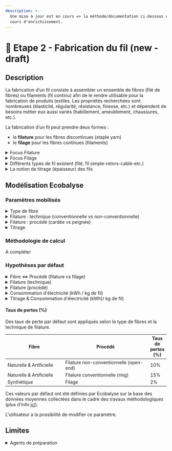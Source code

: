 ```yaml
---
description: >-
  Une mise à jour est en cours => la méthode/documentation ci-dessous est en
  cours d'enrichissement.
---
```


# 🧶 Etape 2 - Fabrication du fil (new - draft)

## Description

La fabrication d’un fil consiste à assembler un ensemble de fibres (filé de fibres) ou filaments (fil continu) afin de le rendre utilisable pour la fabrication de produits textiles. Les propriétés recherchées sont nombreuses (élasticité, régularité, résistance, finesse, etc.) et dépendent de besoins métier eux aussi variés (habillement, ameublement, chaussures, etc.).

La fabrication d’un fil peut prendre deux formes :&#x20;

* la **filature** pour les fibres discontinues (staple yarn)
* le **filage** pour les fibres continues (filaments)

<details>

<summary>Focus Filature</summary>

La filature concerne la fabrication d'un fil constitué de fibres discontinues. Les fibres naturelles ou artificielles sont majoritairement des fibres discontinues.&#x20;

Le fil résultant de l’assemblage de fibres discontinues est un filé (spun yarn).

Les fibres discontinues sont de différentes **longueurs**, on distingue généralement :&#x20;

* les fibres courtes => longueur inférieure à 5cm (ex : coton),
* les fibres longues => longueur supérieure à 5cm (ex : laine).

De plus, la filature permet de fabriquer des fils plus ou moins **gros.** Plus un fil est fin, plus le fil nécessite des fibres de bonne qualité - donc longues -. La filature d'un fil fin nécessite généralement une étape supplémentaire dans la préparation du fil : le peignage.

En **synthèse**, les procédés de filature peuvent être appréhendés comme suit :&#x20;

![](<../../.gitbook/assets/Filature 2.png>)



Cinq principales **étapes** sont nécessaires pour la filature :&#x20;

1. Epurer et nettoyer les fibres afin d’enlever le maximum d’impuretés
2. Démêler les fibres et les isoler afin de les disposer sous la forme d’un ruban continu (tout en poursuivant l’épuration des éléments non souhaités)
3. Paralléliser les fibres constituant ce ruban et parfaire l’opération en éliminant complètement les poussières/duvets/débris/fibres très courtes
4. Régulariser et affiner progressivement le ruban de fibres parallélisées afin d’obtenir la grosseur et la régularité requise
5. Tordre sur elle-même cette mèche afin de donner la cohésion et solidité nécessaire au fil obtenu; puis l’enrouler sur un support&#x20;
6. Fabriquer le fil (filature)\
   Deux techniques existent : \
   \- Conventionnelle = filature à anneaux (ring spun)\
   \- Non conventionnelle = filature à bouts libérées (open-end)\
   Productivité : 5x à 10x plus élevée (ne permet cependant pas de fabriquer des fils aussi fins que la filature à anneaux (la limite étant autour de 50 Nm). \
   En moyenne, la filature conventionnelle permet de fabriquer des fils constitués de 50 fibres tandis que celle non conventionnelle nécessite à minima 80 fibres.&#x20;

</details>

<details>

<summary>Focus Filage</summary>

Le filage concerne la fabrication d'un fil constitué de filaments (fibres continues). Les fibres synthétiques sont des fibres continues.&#x20;

Un filament se caractérise par une très grande longueur. Le fil résultant du filage s’appelle un fil monofilamentaire ou multifilamentaire (si le fil est constitué de plusieurs filaments).

Les filaments peuvent aussi être découpés afin de devenir des fibres discontinues (par craquage ou convertissage) permettant de mélanger des fibres de nature différente.&#x20;

Plusieurs étapes sont nécessaires pour filer des filaments :&#x20;

1. Extrusion de la matière afin de former des filaments via le passage de la matière dans les orifices de la filière
2. Etirage des filaments pour former des fibres continues&#x20;
3. Filage des filaments afin d’obtenir un fil (3 options possibles)\
   \- à sec : les polymères en solution passent une filière qui se situe dans un courant d’air chaud qui solidifie les filaments\
   \- par voie humide : les polymères en solution sont immergés dans un bain coagulant qui solidifie les filaments\
   \- par fusion : les polymères fondus passent dans une filière qui se situe dans un courant d’air froid qui solidifie les filaments

A la sortie de la filière les multi-filaments obtenus sont soit étirés entre plusieurs rouleaux pour former des fils continus soit coupés en fibres discontinues.

</details>

<details>

<summary>Différents types de fil existent (filé, fil simple-retors-cablé-etc.)</summary>

Les principaux types de fil sont les suivants :&#x20;

* filé (de fibres) ou multifilament : fil composé de plusieurs filaments (fibres continues) avec ou sans torsion
* fil simple : fil sans torsion (thread yarn)
* fil retors : fil composé de plusieurs fils simples avec torsion (plied yarn)
* fil cablé (cabled yarn) : fil composé de plusieurs fils, dont au moins un retors
* fil assemblé : fil sans torsion composé de plusieurs fils simple/retors/câblé&#x20;
* fil fantaisie : fil avec un esthétisme différent
* fil guipé : fil composé d’un fil d’âme sur lequel on vient enrouler un autre fil afin de le recouvrir&#x20;

</details>

<details>

<summary>La notion de titrage (épaisseur) des fils</summary>

Le titrage indique la grosseur d’un fil textile. L'industrie textile se sert de fils de différentes grosseurs. Le titrage (ou titre) est un système qui identifie la finesse des fils. Il est représenté par le rapport entre le poids et la longueur de ce fil.

Il existe deux systèmes permettant d’exprimer le titrage : \
\- le système direct : plus le fil est fin, plus le numéro est petit (ex : Dtex)\
\- le système indirect : plus le fil est fin, plus le numéro est élevé (ex : Nm)

Ecobalyse permet de préciser le titrage selon les deux systèmes via des unités de référence : le Numéro Metric (Nm) et le Décitex (Dtex).

La majorité des fils utilisés dans l'industrie varient entre une épaisseur minimale (Nm 200) et maximale (Nm 9).

Une valeur par défaut est appliquée selon le type de vêtement (t-shirt, robe, etc.).&#x20;

L'utilisateur a la possibilité de préciser cette valeur par défaut.

Cf. l'onglet [Explorer](https://ecobalyse.beta.gouv.fr/#/explore/textile/products) pour les valeurs par défaut.

</details>

## Modélisation Ecobalyse

### Paramètres mobilisés

<details>

<summary>Type de fibre</summary>

Le choix des fibres/matières (laine, coton, mix, polyester, etc.) impacte directement les étapes de production du fil.&#x20;

Les paramètres directement impactés par le type de fibre sont :&#x20;

* le procédé de fabrication du fil (filature vs filage)
* la technique de filature (conventionnelle vs non conventionnelle)
* le procédé de filature (fil cardé vs peigné)

</details>

<details>

<summary>Filature : technique (conventionnelle vs non-conventionnelle)</summary>

Les deux principales techniques de filature sont disponibles dans l'outil :&#x20;

* ring / à bouts libérés (filature conventionnelle)
* open-end / à anneaux (filature non conventionnelle)&#x20;

La technique non-conventionnelle (open-end) est plus efficace mais plus contraignante (l'ensemble des propriétés permises par la filature conventionnelle ne le sont pas par la filature non-conventionnelle tandis que les fils fins ne peuvent pas être fabriqués par la technique non-conventionnelle).&#x20;

</details>

<details>

<summary>Filature : procédé (cardée vs peignée)</summary>

La filature peut être cardée ("carded") ou peignée ("worsted/combed") selon la longueur des fibres souhaitée dans le fil. Dans le second cas, une étape additionnel (peignage) est mise en place pour éliminer les fibres les plus courtes, optimiser leurs alignement et éliminer les impuretés.&#x20;

Les fibres courtes et longues peuvent être peignées. Cependant, le titrage du fil impact aussi le choix d'ajouter une étape de peignage. Plus le fil est fin, plus la préparation des fibres est poussée, plus l'étape de peignage est nécessaire.

</details>

<details>

<summary>Titrage </summary>

Le titrage du fil est mobilisé à double titre :&#x20;

* lors de l'étape **Tissage** : permet de calculer la densité de fils du tissu et donc la consommation d'électricité (kWh) de l'étape,
* lors de l'étape de **Fabrication du fil**  :  la consommation d'électricité moyenne de la filature/filage d'un kg de fil dépend directement de son titrage (plus le fil est fin, plus la quantité de matière à transformer est élevée pour produire la quantité de fil désirée).&#x20;

</details>

### Méthodologie de calcul

A compléter



### Hypothèses par défaut

<details>

<summary>Fibre &#x3C;=> Procédé (filature vs filage)</summary>

Fibres naturelles et artificielles (coton, laine, lin, viscose, etc.) = **Filature**

Matières synthétiques (acrylic, elastane, etc.) = **Filage**

Mix de matière = **Filature**

</details>

<details>

<summary>Filature (technique) </summary>

Par défaut, les fibres naturelles et artificielles sont fabriquées en filature conventionnelle (ring). L'utilisateur a la possibilité de modifier ce paramètre et de sélectionne la technique open-end (non-conventionnelle).&#x20;

</details>

<details>

<summary>Filature (procédé)</summary>

Les fibres naturelles et artificielles peuvent être de différentes longueur. Ecobalyse attribue par défaut chaque fibre discontinue en :&#x20;

* fibre courte (longueur <5 cm),
* fibre longue (longueur >5 cm).

Cf. [Explorateur Matières ](https://ecobalyse.beta.gouv.fr/#/explore/textile/materials)pour plus d'info.

Selon le titrage du fil, un procédé de filature (cardée vs peignée) est attribué par défaut : ![](<../../.gitbook/assets/image (19).png>)

L'utilisateur a la possibilité de modifier ce paramètre.

</details>

<details>

<summary>Consommation d'électricité (kWh / kg de fil)</summary>

La consommation d'électricité de la fabrication d'un fil dépend directement des paramètres susmentionnés  :&#x20;

* du procédé utilisé (filage vs filature),
* de la technologie de filature utilisée (conventionnelle vs non-conventionnelle),
* du type de filature (cardée vs peignée)
* du titrage du fil\
  (plus le fil est épais, plus la quantité de fil à produire est faible pour un poids donné).&#x20;

**Valeurs par défaut  (kWh / kg de fil)**&#x20;

![](../../.gitbook/assets/image.png)

Ces valeurs par défaut ont été définies par Ecobalyse sur la base des données moyennes collectées dans le cadre des travaux méthodologiques (plus d'info [ici](https://docs.google.com/presentation/d/1NKjkK9IiWRp7aMC\_lmG6cju2XWMgExHR5t-\_GTsq\_jY/edit?usp=sharing)).&#x20;

</details>

<details>

<summary>Titrage &#x26; Consommation d'électricité (kWh)/ kg de fil)</summary>

Une corrélation linéraire est appliquée par défaut entre le titrage du fil (Nm) et la consommation d'électricité (kWh).&#x20;

Par défaut, Ecobalyse considère que les consommations d'électricité pre-définies s'appliquent à un fil moyen dont le titrage est de 50 Nm / 200 Dtex.

_Illustration :_&#x20;

![](https://lh4.googleusercontent.com/VuoNnhNFXR6IPFHxgiVB-YFL6UEWKkbQz5GdqGbT\_BoS2UKbR1JsbYfYX8JKvOzmz\_Vxu\_0KwJ4stNIdrgcr1vEMdNz9tNotYCbpkRRy5Kk\_C0OSqdLMDtnyPUsEIo85pjHcqmBeki-lg-UM\_aqh30PBKw=s2048)

Toutes choses égales par ailleurs, plus le fil est fin, plus le nombre d'opérations à effectuer lors de la fabrication du fil est élevé pour produire une quantité de fil donnée. Une telle corrélation est mise en lumière dans différents travaux de la filière tandis que plusieurs réferntiels partagent ce constat. C'est par exemple le cas des référentiels _PEFCR A\&F_ et _HiggIndex_ qui déclinent différents procédés de filature selon différents titrages de fil.&#x20;

</details>

#### Taux de pertes (%)

Des taux de perte par défaut sont appliqués selon le type de fibres et la technique de filature.

<table><thead><tr><th width="227.33333333333331">Fibre</th><th width="354">Procédé</th><th>Taux de pertes (%)</th></tr></thead><tbody><tr><td>Naturelle &#x26; Artificielle</td><td>Filature non-conventionnelle (open-end)</td><td>10%</td></tr><tr><td>Naturelle &#x26; Artificielle</td><td>Filature conventionnelle (ring) </td><td>15%</td></tr><tr><td>Synthétique</td><td>Filage</td><td>2%</td></tr></tbody></table>

Ces valeurs par défaut ont été définies par Ecobalyse sur la base des données moyennes collectées dans le cadre des travaux méthodologiques (plus d'info [ici](https://docs.google.com/presentation/d/1NKjkK9IiWRp7aMC\_lmG6cju2XWMgExHR5t-\_GTsq\_jY/edit?usp=sharing)).

L'utilisateur a la possibilité de modifier ce paramètre.&#x20;

## Limites

<details>

<summary>Agents de préparation </summary>

Différents agents de préparation (ex : lubrifiants) sont appliqués sur les fibres tout au long des étapes de la fabrication d'un fil afin d'optimiser les étapes. L'inventaire de ces flux de substances chimiques ainsi que leurs caractérisation est aujourd'hui difficile à évaluer.&#x20;

&#x20;

**Illustration de paramètres modélisables :**&#x20;

![](<../../.gitbook/assets/image (12).png>)

</details>

